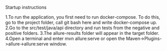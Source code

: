Startup instructions

1.To run the application, you first need to run docker-compose. To do this, go to the project folder, call git bash here and write docker-compose up.
2.Go to the src/test/java/api directory and run tests from the negative and positive folders.
3.The allure-results folder will appear in the target folder.
4.Open a terminal and enter mvn allure:serve or open the Maven->Plugins->allure->allure:serve window.
